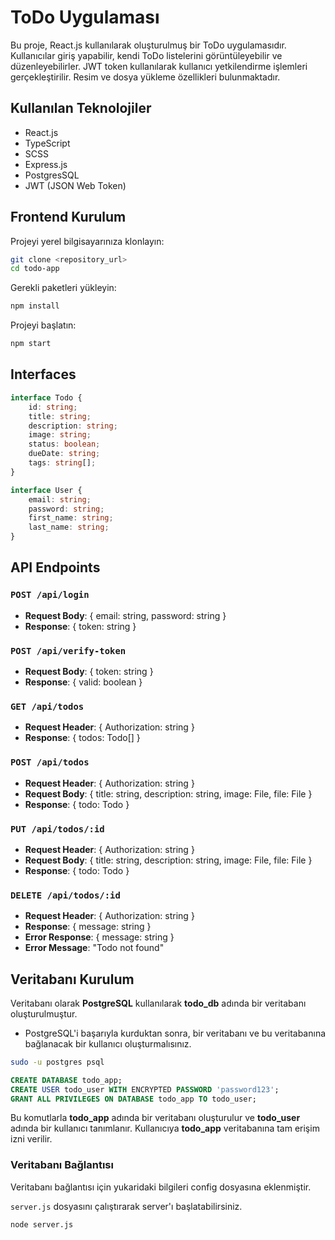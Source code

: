 # ToDo Uygulaması

Bu proje, React.js kullanılarak oluşturulmuş bir ToDo uygulamasıdır. Kullanıcılar giriş yapabilir, kendi ToDo listelerini görüntüleyebilir ve düzenleyebilirler. JWT token kullanılarak kullanıcı yetkilendirme işlemleri gerçekleştirilir. Resim ve dosya yükleme özellikleri bulunmaktadır.

## Kullanılan Teknolojiler

- React.js
- TypeScript
- SCSS
- Express.js
- PostgresSQL
- JWT (JSON Web Token)

## Frontend Kurulum

Projeyi yerel bilgisayarınıza klonlayın:

```bash
git clone <repository_url>
cd todo-app
```

Gerekli paketleri yükleyin:

```bash
npm install
```

Projeyi başlatın:

```bash
npm start
```

## Interfaces
```typescript
interface Todo {
    id: string;
    title: string;
    description: string;
    image: string;
    status: boolean;
    dueDate: string;
    tags: string[];
}

interface User {
    email: string;
    password: string;
    first_name: string;
    last_name: string;
}
```

## API Endpoints

### `POST /api/login`

- **Request Body**: { email: string, password: string }
- **Response**: { token: string }

### `POST /api/verify-token`

- **Request Body**: { token: string }
- **Response**: { valid: boolean }

### `GET /api/todos`
- **Request Header**: { Authorization: string }
- **Response**: { todos: Todo[] }

### `POST /api/todos`
- **Request Header**: { Authorization: string }
- **Request Body**: { title: string, description: string, image: File, file: File }
- **Response**: { todo: Todo }

### `PUT /api/todos/:id`
- **Request Header**: { Authorization: string }
- **Request Body**: { title: string, description: string, image: File, file: File }
- **Response**: { todo: Todo }

### `DELETE /api/todos/:id`
- **Request Header**: { Authorization: string }
- **Response**: { message: string }
- **Error Response**: { message: string }
- **Error Message**: "Todo not found"

## Veritabanı Kurulum

Veritabanı olarak **PostgreSQL** kullanılarak **todo_db** adında bir veritabanı oluşturulmuştur.

- PostgreSQL'i başarıyla kurduktan sonra, bir veritabanı ve bu veritabanına bağlanacak bir kullanıcı oluşturmalısınız. 

```bash
sudo -u postgres psql
```

```sql
CREATE DATABASE todo_app;
CREATE USER todo_user WITH ENCRYPTED PASSWORD 'password123';
GRANT ALL PRIVILEGES ON DATABASE todo_app TO todo_user;
```

Bu komutlarla **todo_app** adında bir veritabanı oluşturulur ve **todo_user** adında bir kullanıcı tanımlanır. Kullanıcıya **todo_app** veritabanına tam erişim izni verilir.

### Veritabanı Bağlantısı

Veritabanı bağlantısı için yukaridaki bilgileri config dosyasına eklenmiştir. 

`server.js` dosyasını çalıştırarak server'ı başlatabilirsiniz.

```bash
node server.js
```




